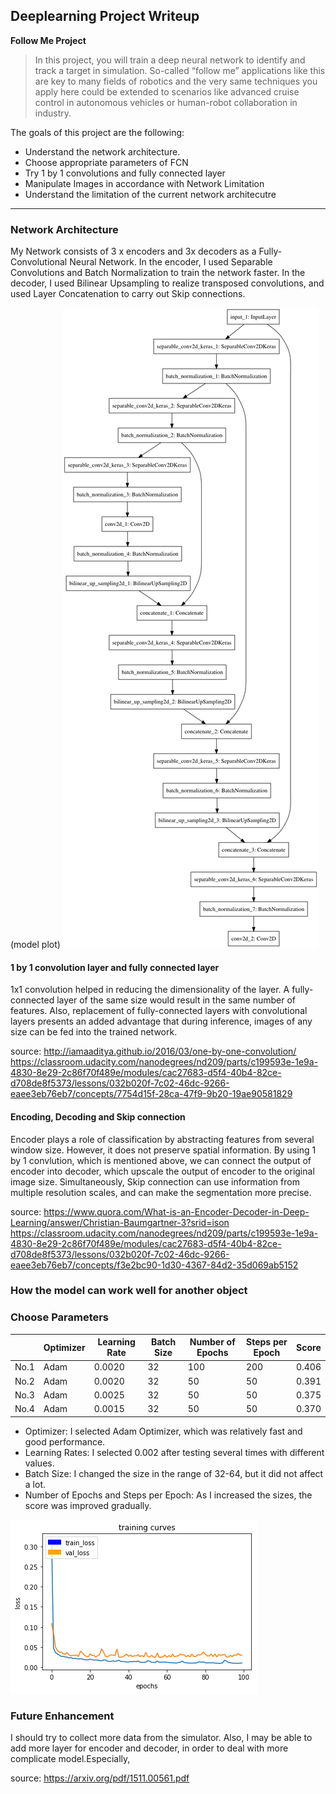 ## Deeplearning Project Writeup ##

**Follow Me Project**

>In this project, you will train a deep neural network to identify and track a target in simulation. So-called “follow me” applications like this are key to many fields of robotics and the very same techniques you apply here could be extended to scenarios like advanced cruise control in autonomous vehicles or human-robot collaboration in industry.

The goals of this project are the following:
* Understand the network architecture.
* Choose appropriate parameters of FCN
* Try 1 by 1 convolutions and fully connected layer
* Manipulate Images in accordance with Network Limitation
* Understand the limitation of the current network architecutre

[image1]: ./code/model.png "model plot"
[image2]: ./code/learning_history.png "learning history"
[image3]: ./code/segmentation_image.png "segmentation image"


----
### Network Architecture ###

My Network consists of 3 x encoders and 3x decoders as a Fully-Convolutional Neural Network. In the encoder, I used Separable Convolutions and Batch Normalization to train the network faster. In the decoder, I used Bilinear Upsampling to realize transposed convolutions, and used Layer Concatenation to carry out Skip connections.

(model plot)
![alt text][image1]


#### 1 by 1 convolution layer and fully connected layer ####

1x1 convolution helped in reducing the dimensionality of the layer. A fully-connected layer of the same size would result in the same number of features. Also, replacement of fully-connected layers with convolutional layers presents an added advantage that during inference, images of any size can be fed into the trained network.

source: 
http://iamaaditya.github.io/2016/03/one-by-one-convolution/
https://classroom.udacity.com/nanodegrees/nd209/parts/c199593e-1e9a-4830-8e29-2c86f70f489e/modules/cac27683-d5f4-40b4-82ce-d708de8f5373/lessons/032b020f-7c02-46dc-9266-eaee3eb76eb7/concepts/7754d15f-28ca-47f9-9b20-19ae90581829


#### Encoding, Decoding and Skip connection ####

Encoder plays a role of classification by abstracting features from several window size. However, it does not preserve spatial information. By using 1 by 1 convlution, which is mentioned above, we can connect the output of encoder into decoder, which upscale the output of encoder to the original image size. Simultaneously, Skip connection can use information from multiple resolution scales, and can make the segmentation more precise.

source:
https://www.quora.com/What-is-an-Encoder-Decoder-in-Deep-Learning/answer/Christian-Baumgartner-3?srid=ison
https://classroom.udacity.com/nanodegrees/nd209/parts/c199593e-1e9a-4830-8e29-2c86f70f489e/modules/cac27683-d5f4-40b4-82ce-d708de8f5373/lessons/032b020f-7c02-46dc-9266-eaee3eb76eb7/concepts/f3e2bc90-1d30-4367-84d2-35d069ab5152


### How the model can work well for another object ###




### Choose Parameters ###

|  | Optimizer | Learning Rate | Batch Size | Number of Epochs | Steps per Epoch | Score |
|----|----|----|----|----|----|----|
| No.1 | Adam | 0.0020 | 32 | 100 | 200 | 0.406 |
| No.2 | Adam | 0.0020 | 32 | 50  | 50  | 0.391 |
| No.3 | Adam | 0.0025 | 32 | 50  | 50  | 0.375 |
| No.4 | Adam | 0.0015 | 32 | 50  | 50  | 0.370 |

* Optimizer: I selected Adam Optimizer, which was relatively fast and good performance.
* Learning Rates: I selected 0.002 after testing several times with different values.
* Batch Size: I changed the size in the range of 32-64, but it did not affect a lot.
* Number of Epochs and Steps per Epoch: As I increased the sizes, the score was improved gradually.

![alt text][image2]


### Future Enhancement ###
I should try to collect more data from the simulator. Also, I may be able to add more layer for encoder and decoder, in order to deal with more complicate model.Especially, 

source:
https://arxiv.org/pdf/1511.00561.pdf
